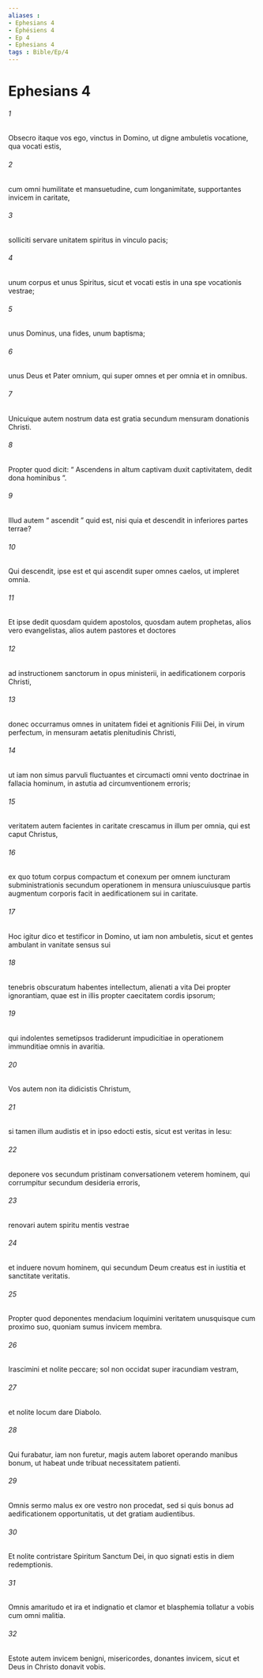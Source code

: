 ```yaml
---
aliases : 
- Ephesians 4
- Éphésiens 4
- Ep 4
- Ephesians 4
tags : Bible/Ep/4
---
```


# Ephesians 4

###### 1
Obsecro itaque vos ego, vinctus in Domino, ut digne ambuletis vocatione, qua vocati estis, 
###### 2
cum omni humilitate et mansuetudine, cum longanimitate, supportantes invicem in caritate, 
###### 3
solliciti servare unitatem spiritus in vinculo pacis; 
###### 4
unum corpus et unus Spiritus, sicut et vocati estis in una spe vocationis vestrae; 
###### 5
unus Dominus, una fides, unum baptisma; 
###### 6
unus Deus et Pater omnium, qui super omnes et per omnia et in omnibus.
###### 7
Unicuique autem nostrum data est gratia secundum mensuram donationis Christi. 
###### 8
Propter quod dicit: “ Ascendens in altum captivam duxit captivitatem, dedit dona hominibus ”.
###### 9
Illud autem “ ascendit ” quid est, nisi quia et descendit in inferiores partes terrae? 
###### 10
Qui descendit, ipse est et qui ascendit super omnes caelos, ut impleret omnia. 
###### 11
Et ipse dedit quosdam quidem apostolos, quosdam autem prophetas, alios vero evangelistas, alios autem pastores et doctores 
###### 12
ad instructionem sanctorum in opus ministerii, in aedificationem corporis Christi, 
###### 13
donec occurramus omnes in unitatem fidei et agnitionis Filii Dei, in virum perfectum, in mensuram aetatis plenitudinis Christi, 
###### 14
ut iam non simus parvuli fluctuantes et circumacti omni vento doctrinae in fallacia hominum, in astutia ad circumventionem erroris; 
###### 15
veritatem autem facientes in caritate crescamus in illum per omnia, qui est caput Christus, 
###### 16
ex quo totum corpus compactum et conexum per omnem iuncturam subministrationis secundum operationem in mensura uniuscuiusque partis augmentum corporis facit in aedificationem sui in caritate.
###### 17
Hoc igitur dico et testificor in Domino, ut iam non ambuletis, sicut et gentes ambulant in vanitate sensus sui 
###### 18
tenebris obscuratum habentes intellectum, alienati a vita Dei propter ignorantiam, quae est in illis propter caecitatem cordis ipsorum; 
###### 19
qui indolentes semetipsos tradiderunt impudicitiae in operationem immunditiae omnis in avaritia.
###### 20
Vos autem non ita didicistis Christum, 
###### 21
si tamen illum audistis et in ipso edocti estis, sicut est veritas in Iesu: 
###### 22
deponere vos secundum pristinam conversationem veterem hominem, qui corrumpitur secundum desideria erroris, 
###### 23
renovari autem spiritu mentis vestrae 
###### 24
et induere novum hominem, qui secundum Deum creatus est in iustitia et sanctitate veritatis. 
###### 25
Propter quod deponentes mendacium loquimini veritatem unusquisque cum proximo suo, quoniam sumus invicem membra. 
###### 26
Irascimini et nolite peccare; sol non occidat super iracundiam vestram, 
###### 27
et nolite locum dare Diabolo. 
###### 28
Qui furabatur, iam non furetur, magis autem laboret operando manibus bonum, ut habeat unde tribuat necessitatem patienti. 
###### 29
Omnis sermo malus ex ore vestro non procedat, sed si quis bonus ad aedificationem opportunitatis, ut det gratiam audientibus. 
###### 30
Et nolite contristare Spiritum Sanctum Dei, in quo signati estis in diem redemptionis.
###### 31
Omnis amaritudo et ira et indignatio et clamor et blasphemia tollatur a vobis cum omni malitia. 
###### 32
Estote autem invicem benigni, misericordes, donantes invicem, sicut et Deus in Christo donavit vobis.
